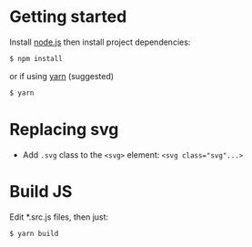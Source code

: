 # Getting started

Install [node.js](https://nodejs.org) then install project dependencies:

```sh
$ npm install
```

or if using [yarn](https://yarnpkg.com) (suggested)

```sh
$ yarn
```

# Replacing svg

- Add `.svg` class to the `<svg>` element: `<svg class="svg"...>`

# Build JS

Edit *.src.js files, then just:

```sh
$ yarn build
```
